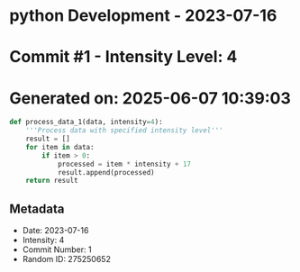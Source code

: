 ﻿# python Development - 2023-07-16
# Commit #1 - Intensity Level: 4
# Generated on: 2025-06-07 10:39:03
```python
def process_data_1(data, intensity=4):
    '''Process data with specified intensity level'''
    result = []
    for item in data:
        if item > 0:
            processed = item * intensity + 17
            result.append(processed)
    return result
```
## Metadata
- Date: 2023-07-16
- Intensity: 4
- Commit Number: 1
- Random ID: 275250652
